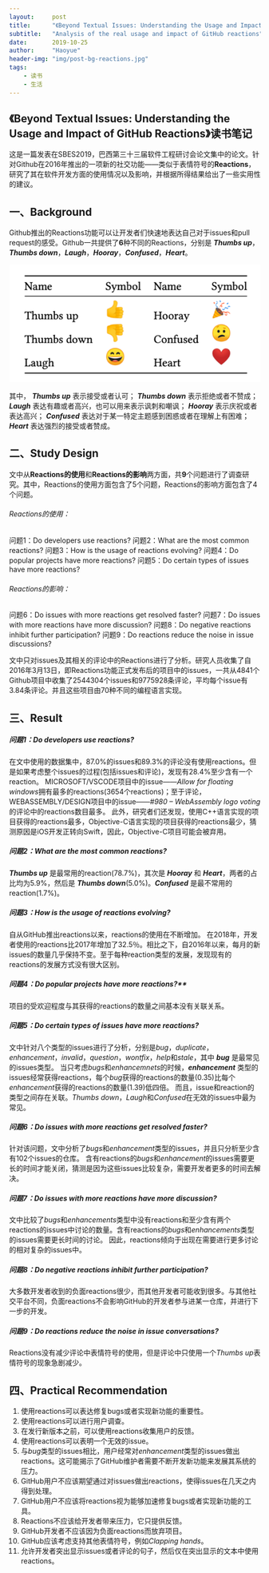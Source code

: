 ```yaml
---
layout:     post
title:      "《Beyond Textual Issues: Understanding the Usage and Impact of GitHub Reactions》读书笔记"
subtitle:   "Analysis of the real usage and impact of GitHub reactions"
date:       2019-10-25
author:     "Haoyue"
header-img: "img/post-bg-reactions.jpg"
tags:
    - 读书
    - 生活
---
```


## 《Beyond Textual Issues: Understanding the Usage and Impact of GitHub Reactions》读书笔记

这是一篇发表在SBES2019，巴西第三十三届软件工程研讨会论文集中的论文。针对Github在2016年推出的一项新的社交功能——类似于表情符号的**Reactions**，研究了其在软件开发方面的使用情况以及影响，并根据所得结果给出了一些实用性的建议。

## 一、Background
Github推出的Reactions功能可以让开发者们快速地表达自己对于issues和pull request的感受。Github一共提供了**6**种不同的Reactions，分别是 ***Thumbs up***，***Thumbs down***，***Laugh***，***Hooray***，***Confused***，***Heart***。

![img](https://github.com/sunshinemingo/sunshinemingo.github.io/raw/master/img/image_md/image_27.png)

其中，
***Thumbs up*** 表示接受或者认可；
***Thumbs down*** 表示拒绝或者不赞成；
***Laugh*** 表达有趣或者高兴，也可以用来表示讽刺和嘲讽；
***Hooray*** 表示庆祝或者表达高兴；
***Confused*** 表达对于某一特定主题感到困惑或者在理解上有困难；
***Heart*** 表达强烈的接受或者赞成。

## 二、Study Design
文中从**Reactions的使用**和**Reactions的影响**两方面，共**9**个问题进行了调查研究。其中，Reactions的使用方面包含了5个问题，Reactions的影响方面包含了4个问题。
###### Reactions的使用：
问题1：Do developers use reactions?
问题2：What are the most common reactions?
问题3：How is the usage of reactions evolving?
问题4：Do popular projects have more reactions?
问题5：Do certain types of issues have more reactions?
###### Reactions的影响：
问题6：Do issues with more reactions get resolved faster?
问题7：Do issues with more reactions have more discussion?
问题8：Do negative reactions inhibit further participation? 
问题9：Do reactions reduce the noise in issue discussions?

文中只对issues及其相关的评论中的Reactions进行了分析。研究人员收集了自2016年3月13日，即Reactions功能正式发布后的项目中的issues，一共从4841个Github项目中收集了2544304个issues和9775928条评论，平均每个issue有3.84条评论。并且这些项目由70种不同的编程语言实现。

## 三、Result
##### 问题1：Do developers use reactions?
在文中使用的数据集中，87.0%的issues和89.3%的评论没有使用reactions。但是如果考虑整个issues的过程(包括issues和评论)，发现有28.4%至少含有一个reaction。
MICROSOFT/VSCODE项目中的issue——*Allow for floating windows*拥有最多的reactions(3654个reactions)；至于评论，WEBASSEMBLY/DESIGN项目中的issue——*#980 – WebAssembly logo voting*的评论中的reactions数目最多。
此外，研究者们还发现，使用C++语言实现的项目获得的reactions最多，Objective-C语言实现的项目获得的reactions最少，猜测原因是iOS开发正转向Swift，因此，Objective-C项目可能会被弃用。

##### 问题2：What are the most common reactions?
***Thumbs up*** 是最常用的reaction(78.7%)，其次是 ***Hooray*** 和 ***Heart***，两者的占比均为5.9%，然后是 ***Thumbs down***(5.0%)。***Confused*** 是最不常用的reaction(1.7%)。

##### 问题3：How is the usage of reactions evolving?
自从GitHub推出reactions以来，reactions的使用在不断增加。
在2018年，开发者使用的reactions比2017年增加了32.5％。相比之下，自2016年以来，每月的新issues的数量几乎保持不变。至于每种reaction类型的发展，发现现有的reactions的发展方式没有很大区别。

##### 问题4：Do popular projects have more reactions?**
项目的受欢迎程度与其获得的reactions的数量之间基本没有关联关系。

##### 问题5：Do certain types of issues have more reactions?
文中针对八个类型的issues进行了分析，分别是*bug*，*duplicate*，*enhancement*，*invalid*，*question*，*wontfix*，*help*和*stale*，其中 ***bug*** 是最常见的issues类型。
当只考虑*bugs*和*enhancemnets*的时候，***enhancement*** 类型的issues经常获得reactions，每个*bug*获得的reactions的数量(0.35)比每个*enhancement*获得的reactions的数量(1.39)低四倍。
而且，issue和reaction的类型之间存在关联。*Thumbs down*，*Laugh*和*Confused*在无效的issues中最为常见。

##### 问题6：Do issues with more reactions get resolved faster?
针对该问题，文中分析了*bugs*和*enhancement*类型的issues，并且只分析至少含有102个issues的仓库。
含有reactions的*bugs*和*enhancement*的issues需要更长的时间才能关闭，猜测是因为这些issues比较复杂，需要开发者更多的时间去解决。

##### 问题7：Do issues with more reactions have more discussion?
文中比较了*bugs*和*enhancements*类型中没有reactions和至少含有两个reactions的issues中讨论的数量。含有reactions的*bugs*和*enhancements*类型的issues需要更长时间的讨论。
因此，reactions倾向于出现在需要进行更多讨论的相对复杂的issues中。

##### 问题8：Do negative reactions inhibit further participation?
大多数开发者收到的负面reactions很少，而其他开发者可能收到很多。与其他社交平台不同，负面reactions不会影响GitHub的开发者参与进某一仓库，并进行下一步的开发。

##### 问题9：Do reactions reduce the noise in issue conversations?
Reactions没有减少评论中表情符号的使用，但是评论中只使用一个*Thumbs up*表情符号的现象急剧减少。

## 四、Practical Recommendation
1. 使用reactions可以表达修复bugs或者实现新功能的重要性。
2. 使用reactions可以进行用户调查。
3. 在发行新版本之前，可以使用reactions收集用户的反馈。
4. 使用reactions可以表明一个无效的issue。
5. 与*bug*类型的issues相比，用户经常对*enhancement*类型的issues做出reactions。这可能揭示了GitHub维护者需要不断开发新功能来发展其系统的压力。
6. GitHub用户不应该期望通过对issues做出reactions，使得issues在几天之内得到处理。
7. GitHub用户不应该将reactions视为能够加速修复bugs或者实现新功能的工具。
8. Reactions不应该给开发者带来压力，它只提供反馈。
9.  GitHub开发者不应该因为负面reactions而放弃项目。
10. GitHub应该考虑支持其他表情符号，例如*Clapping hands*。
11. 允许开发者突出显示issues或者评论的句子，然后仅在突出显示的文本中使用reactions。